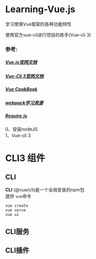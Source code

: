# Learning-Vue.js
学习使用Vue框架的各种功能特性

使用官方vue-cli进行项目的练手(Vue-cli 3)

### 参考:
  ##### [Vue.js官网文档](https://cn.vuejs.org/v2/guide/)    
  ##### [Vue-Cli 3官网文档](https://cli.vuejs.org/zh/guide/)
  ##### [Vue CookBook](https://cn.vuejs.org/v2/cookbook/)  
  ##### [webpack学习资源](https://github.com/kraaas/webpack-tutorial-collection)  
  ##### [Require.js](http://www.requirejs.cn/)  
  
  0、安装nodeJS  
  1、Vue-cli 3
  # CLI3 组件
  ## CLI
  **CLI** (@vue/cli)是一个全局安装的npm包  
  提供 ```vue```命令    
  ```
  vue create
  vue serve
  vue ui
  ```
  
  ## CLI服务
  ## CLI插件
  

